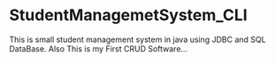 # StudentManagemetSystem_CLI
This is small student management system in java using JDBC and SQL DataBase.
Also This is my First CRUD Software...
